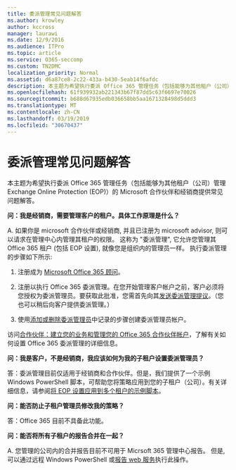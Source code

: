 ```yaml
---
title: 委派管理常见问题解答
ms.author: krowley
author: kccross
manager: laurawi
ms.date: 12/9/2016
ms.audience: ITPro
ms.topic: article
ms.service: O365-seccomp
ms.custom: TN2DMC
localization_priority: Normal
ms.assetid: d6a87ce8-2c22-433a-b430-5eab14f6afdc
description: 本主题为希望执行委派 Office 365 管理任务（包括能够为其他租户（公司）管理 Exchange Online Protection (EOP)）的 Microsoft 合作伙伴和经销商提供常见问题解答。
ms.openlocfilehash: 61f939932ab221343b67f87dd5c63f6697e70026
ms.sourcegitcommit: b688d67935edb036658bb5aa1671328498d5ddd3
ms.translationtype: MT
ms.contentlocale: zh-CN
ms.lasthandoff: 03/19/2019
ms.locfileid: "30670437"
---
```

# <a name="delegated-administration-faq"></a>委派管理常见问题解答

本主题为希望执行委派 Office 365 管理任务（包括能够为其他租户（公司）管理 Exchange Online Protection (EOP)）的 Microsoft 合作伙伴和经销商提供常见问题解答。
  
 **问：我是经销商，需要管理客户的租户。具体工作原理是什么？**
  
A. 如果你是 microsoft 合作伙伴或经销商, 并且已注册为 microsoft advisor, 则可以请求在管理中心内管理其租户的权限。 这称为 "委派管理", 它允许您管理其 Office 365 租户 (包括 EOP 设置), 就像您是组织内的管理员一样。 执行委派管理的步骤如下所示:
  
1. 注册成为 [Microsoft Office 365 顾问](https://aka.ms/cloudbenefits)。
    
2. 注册以执行 Office 365 委派管理。在您开始管理客户帐户之前，客户必须将您授权为委派管理员。要获取此批准，您需首先向其[发送委派管理提议](https://go.microsoft.com/fwlink/?LinkId=396829)。（您也可以稍后向客户提供委派管理。） 
    
3. 使用[添加或删除委派管理员](https://go.microsoft.com/fwlink/?LinkId=396831)中记录的步骤创建委派管理员帐户。
    
访问[合作伙伴：建立您的业务和管理您的 Office 365 合作伙伴帐户](https://go.microsoft.com/fwlink/?LinkId=301485)，了解有关如何设置 Office 365 委派管理的详细信息。 
  
 **问：我是客户，不是经销商，我应该如何为我的子租户设置委派管理员？**
  
答：委派管理目前仅适用于经销商和合作伙伴。但是，我们提供了一个示例 Windows PowerShell 脚本，可帮助您将策略应用到您的子租户（公司）。有关详细信息，请参阅[将 EOP 设置应用到多个租户的示例脚本](sample-script-for-applying-eop-settings-to-multiple-tenants.md)。
  
 **问：能否防止子租户管理员修改我的策略？**
  
答：Office 365 目前不具备此功能。
  
 **问：能否将所有子租户的报告合并在一起？**
  
A. 您管理的公司内的合并报告目前不可用于 Micrsoft 365 管理中心报告。 但是, 可以通过远程 Windows PowerShell 或[报告 web 服务](https://go.microsoft.com/fwlink/?LinkId=279926)执行此操作。 
  

